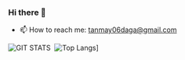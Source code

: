 ### Hi there 👋
- 📫 How to reach me: tanmay06daga@gmail.com

<!--
**TanmayDaga/TanmayDaga** is a ✨ _special_ ✨ repository because its `README.md` (this file) appears on your GitHub profile.

Here are some ideas to get you started:


- 🔭 I’m currently working on ...
- 🌱 I’m currently learning ...
- 👯 I’m looking to collaborate on ...
- 🤔 I’m looking for help with ...
- 💬 Ask me about ...
- 😄 Pronouns: ...

- ⚡ Fun fact: ...
-->


![GIT STATS](https://github-readme-stats.vercel.app/api?username=TanmayDaga&show=reviews,prs&theme=radical)&nbsp;&nbsp;![Top Langs](https://github-readme-stats.vercel.app/api/top-langs/?username=TanmayDaga)]






